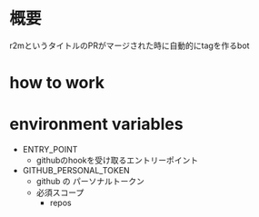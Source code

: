 # 概要
r2mというタイトルのPRがマージされた時に自動的にtagを作るbot

# how to work

# environment variables
- ENTRY_POINT
  - githubのhookを受け取るエントリーポイント
- GITHUB_PERSONAL_TOKEN
  - github の パーソナルトークン
  - 必須スコープ
    - repos
